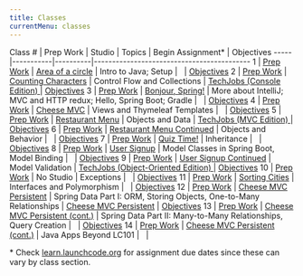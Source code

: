 ```yaml
---
title: Classes
currentMenu: classes
---
```


Class # | Prep Work | Studio | Topics | Begin Assignment\* | Objectives
-----|-----------|----------|-------------------------------------------
1 | [Prep Work](../class-prep/1/) | [Area of a circle](../studios/area/) | Intro to Java; Setup | &nbsp; | [Objectives](../objectives/#class-1)
2 | [Prep Work](../class-prep/2/) | [Counting Characters](../studios/counting-characters/) | Control Flow and Collections | [TechJobs (Console Edition) ](../assignments/techjobs-console/) | [Objectives](../objectives/#class-2)
3 | [Prep Work](../class-prep/3/) | [Bonjour, Spring!](../studios/bonjour-spring/) | More about IntelliJ; MVC and HTTP redux; Hello, Spring Boot; Gradle | &nbsp; | [Objectives](../objectives/#class-3)
4 | [Prep Work](../class-prep/4/) | [Cheese MVC](../studios/cheese-mvc/) | Views and Thymeleaf Templates | &nbsp; | [Objectives](../objectives/#class-4)
5 | [Prep Work](../class-prep/5/) | [Restaurant Menu](../studios/restaurant-menu/) | Objects and Data | [TechJobs (MVC Edition) ](../assignments/techjobs-mvc/) | [Objectives](../objectives/#class-5)
6 | [Prep Work](../class-prep/6/) | [Restaurant Menu Continued](../studios/restaurant-menu-continued/) | Objects and Behavior | &nbsp; | [Objectives](../objectives/#class-6)
7 | [Prep Work](../class-prep/7/) | [Quiz Time!](../studios/quiz-time/) | Inheritance | &nbsp; | [Objectives](../objectives/#class-7)
8 | [Prep Work](../class-prep/8/) | [User Signup](../studios/user-signup/) | Model Classes in Spring Boot, Model Binding | &nbsp; | [Objectives](../objectives/#class-8)
9 | [Prep Work](../class-prep/9/) | [User Signup Continued](../studios/user-signup-continued/) | Model Validation | [TechJobs (Object-Oriented Edition) ](../assignments/techjobs-oo/) | [Objectives](../objectives/#class-9)
10 | [Prep Work](../class-prep/10/) | No Studio | Exceptions | &nbsp; | [Objectives](../objectives/#class-10)
11 | [Prep Work](../class-prep/11/) | [Sorting Cities](../studios/sorting-cities/) | Interfaces and Polymorphism | &nbsp; | [Objectives](../objectives/#class-11)
12 | [Prep Work](../class-prep/12/) | [Cheese MVC Persistent](../studios/cheese-mvc-persistent/) | Spring Data Part I: ORM, Storing Objects, One-to-Many Relationships | [Cheese MVC Persistent](../assignments/cheese-mvc-persistent/) | [Objectives](../objectives/#class-12)
13 | [Prep Work](../class-prep/13/) | [Cheese MVC Persistent (cont.)](../studios/cheese-mvc-persistent/) | Spring Data Part II: Many-to-Many Relationships, Query Creation | &nbsp; | [Objectives](../objectives/#class-13)
14 | [Prep Work](../class-prep/14/) | [Cheese MVC Persistent (cont.)](../studios/cheese-mvc-persistent/) | Java Apps Beyond LC101 | &nbsp; | &nbsp;

\* Check [learn.launchcode.org](https://learn.launchcode.org) for assignment due dates since these can vary by class section.
